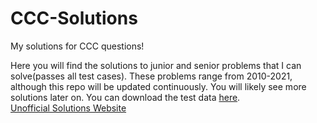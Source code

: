 # CCC-Solutions
My solutions for CCC questions!

Here you will find the solutions to junior and senior problems that I can solve(passes all test cases). These problems range from 2010-2021, although this repo will be updated continuously. You will likely see more solutions later on. You can download the test data [here](https://cemc.uwaterloo.ca/contests/past_contests.html#ccc).<br>
[Unofficial Solutions Website](http://mmhs.ca/ccc/index.htm)
